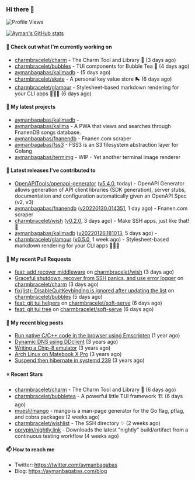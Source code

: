### Hi there 👋

![Profile Views](https://komarev.com/ghpvc/?username=aymanbagabas&label=PROFILE+VIEWS)

[![Ayman's GitHub stats](https://github-readme-stats.vercel.app/api?username=aymanbagabas&count_private=true&show_icons=true)](https://github.com/anuraghazra/github-readme-stats)

#### 👷 Check out what I'm currently working on

- [charmbracelet/charm](https://github.com/charmbracelet/charm) - The Charm Tool and Library 🌟 (3 days ago)
- [charmbracelet/bubbles](https://github.com/charmbracelet/bubbles) - TUI components for Bubble Tea 🍡 (4 days ago)
- [aymanbagabas/kalimadb](https://github.com/aymanbagabas/kalimadb) -  (5 days ago)
- [charmbracelet/skate](https://github.com/charmbracelet/skate) - A personal key value store 🛼 (6 days ago)
- [charmbracelet/glamour](https://github.com/charmbracelet/glamour) - Stylesheet-based markdown rendering for your CLI apps 💇🏻‍♀️ (6 days ago)

#### 🌱 My latest projects

- [aymanbagabas/kalimadb](https://github.com/aymanbagabas/kalimadb) - 
- [aymanbagabas/kalima](https://github.com/aymanbagabas/kalima) - A PWA that views and searches through FnanenDB songs database.
- [aymanbagabas/fnanendb](https://github.com/aymanbagabas/fnanendb) - Fnanen.com scraper
- [aymanbagabas/fss3](https://github.com/aymanbagabas/fss3) - FSS3 is an S3 filesystem abstraction layer for Golang
- [aymanbagabas/termimg](https://github.com/aymanbagabas/termimg) - WIP - Yet another terminal image renderer

#### 🔭 Latest releases I've contributed to

- [OpenAPITools/openapi-generator](https://github.com/OpenAPITools/openapi-generator) ([v5.4.0](https://github.com/OpenAPITools/openapi-generator/releases/tag/v5.4.0), today) - OpenAPI Generator allows generation of API client libraries (SDK generation), server stubs, documentation and configuration automatically given an OpenAPI Spec (v2, v3)
- [aymanbagabas/fnanendb](https://github.com/aymanbagabas/fnanendb) ([v20220130.014351](https://github.com/aymanbagabas/fnanendb/releases/tag/v20220130.014351), 1 day ago) - Fnanen.com scraper
- [charmbracelet/wish](https://github.com/charmbracelet/wish) ([v0.2.0](https://github.com/charmbracelet/wish/releases/tag/v0.2.0), 3 days ago) - Make SSH apps, just like that! 💫
- [aymanbagabas/kalimadb](https://github.com/aymanbagabas/kalimadb) ([v20220126.181013](https://github.com/aymanbagabas/kalimadb/releases/tag/v20220126.181013), 5 days ago) - 
- [charmbracelet/glamour](https://github.com/charmbracelet/glamour) ([v0.5.0](https://github.com/charmbracelet/glamour/releases/tag/v0.5.0), 1 week ago) - Stylesheet-based markdown rendering for your CLI apps 💇🏻‍♀️

#### 🔨 My recent Pull Requests

- [feat: add recover middleware](https://github.com/charmbracelet/wish/pull/30) on [charmbracelet/wish](https://github.com/charmbracelet/wish) (3 days ago)
- [Graceful shutdown, recover from SSH panics, and use error logger](https://github.com/charmbracelet/charm/pull/76) on [charmbracelet/charm](https://github.com/charmbracelet/charm) (3 days ago)
- [fix(list): DisableQuitKeybinding is ignored after updating the list](https://github.com/charmbracelet/bubbles/pull/108) on [charmbracelet/bubbles](https://github.com/charmbracelet/bubbles) (5 days ago)
- [feat: git tui helpers](https://github.com/charmbracelet/soft-serve/pull/78) on [charmbracelet/soft-serve](https://github.com/charmbracelet/soft-serve) (6 days ago)
- [feat: git tui tree](https://github.com/charmbracelet/soft-serve/pull/77) on [charmbracelet/soft-serve](https://github.com/charmbracelet/soft-serve) (6 days ago)

#### 📜 My recent blog posts

- [Run native C/C&#43;&#43; code in the browser using Emscripten](https://aymanbagabas.com/blog/2020/11/18/run-native-c-c&#43;&#43;-code-in-the-browser-using-emscripten.html) (1 year ago)
- [Dynamic DNS using DDclient](https://aymanbagabas.com/blog/2019/02/16/dynamic-dns-using-ddclient.html) (3 years ago)
- [Writing a Chip-8 emulator](https://aymanbagabas.com/blog/2018/09/17/chip-8-emulator.html) (3 years ago)
- [Arch Linux on Matebook X Pro](https://aymanbagabas.com/blog/2018/07/23/archlinux-on-matebook-x-pro.html) (3 years ago)
- [Suspend then hibernate in systemd 239](https://aymanbagabas.com/blog/2018/07/18/suspend-then-hibernate.html) (3 years ago)

#### ⭐ Recent Stars

- [charmbracelet/charm](https://github.com/charmbracelet/charm) - The Charm Tool and Library 🌟 (6 days ago)
- [charmbracelet/bubbletea](https://github.com/charmbracelet/bubbletea) - A powerful little TUI framework 🏗 (6 days ago)
- [muesli/mango](https://github.com/muesli/mango) - mango is a man-page generator for the Go flag, pflag, and cobra packages (2 weeks ago)
- [charmbracelet/wishlist](https://github.com/charmbracelet/wishlist) - The SSH directory ✨ (2 weeks ago)
- [oprypin/nightly.link](https://github.com/oprypin/nightly.link) - Downloads the latest &#34;nightly&#34; build/artifact from a continuous testing workflow (4 weeks ago)

#### 📫 How to reach me

- Twitter: https://twitter.com/aymanbagabas
- Blog: https://aymanbagabas.com/blog
